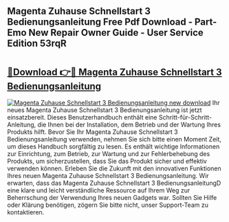 ## Magenta Zuhause Schnellstart 3 Bedienungsanleitung Free Pdf Download - Part-Emo New Repair Owner Guide - User Service Edition 53rqR

# <h2><a href="http://df4vrd.blite.top/?on=Magenta+Zuhause+Schnellstart+3+Bedienungsanleitung">🔗Download 👉🔴 Magenta Zuhause Schnellstart 3 Bedienungsanleitung</a></h2>

[![Magenta Zuhause Schnellstart 3 Bedienungsanleitung new download](https://i.imgur.com/lujVjoI.png)](http://df4vrd.blite.top/?on=Magenta+Zuhause+Schnellstart+3+Bedienungsanleitung)
Ihr neues Magenta Zuhause Schnellstart 3 Bedienungsanleitung ist jetzt einsatzbereit. Dieses Benutzerhandbuch enthält eine Schritt-für-Schritt-Anleitung, die Ihnen bei der Installation, dem Betrieb und der Wartung Ihres Produkts hilft. Bevor Sie Ihr Magenta Zuhause Schnellstart 3 Bedienungsanleitung verwenden, nehmen Sie sich bitte einen Moment Zeit, um dieses Handbuch sorgfältig zu lesen. Es enthält wichtige Informationen zur Einrichtung, zum Betrieb, zur Wartung und zur Fehlerbehebung des Produkts, um sicherzustellen, dass Sie das Produkt sicher und effektiv verwenden können. Erleben Sie die Zukunft mit den innovativen Funktionen Ihres neuen Magenta Zuhause Schnellstart 3 Bedienungsanleitung. Wir erwarten, dass das Magenta Zuhause Schnellstart 3 BedienungsanleitungD eine klare und leicht verständliche Ressource auf Ihrem Weg zur Beherrschung der Verwendung Ihres neuen Gadgets war. Sollten Sie Hilfe oder Klärung benötigen, zögern Sie bitte nicht, unser Support-Team zu kontaktieren.
